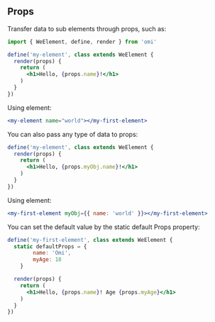 
## Props

Transfer data to sub elements through props, such as:

```jsx
import { WeElement, define, render } from 'omi'

define('my-element', class extends WeElement {
  render(props) {
    return (
      <h1>Hello, {props.name}!</h1>
    )
  }
})
```

Using element:

```jsx
<my-element name="world"></my-first-element>
```

You can also pass any type of data to props:

```jsx
define('my-element', class extends WeElement {
  render(props) {
    return (
      <h1>Hello, {props.myObj.name}!</h1>
    )
  }
})
```

Using element:

```jsx
<my-first-element myObj={{ name: 'world' }}></my-first-element>
```

You can set the default value by the static default Props property:

```jsx
define('my-first-element', class extends WeElement {
  static defaultProps = {
		name: 'Omi',
		myAge: 18
	}

  render(props) {
    return (
      <h1>Hello, {props.name}! Age {props.myAge}</h1>
    )
  }
})
```